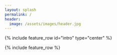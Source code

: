 ```yaml
---
layout: splash
permalink: /
header:
  image: /assets/images/header.jpg
---
```



{% include feature_row id="intro" type="center" %}

{% include feature_row %}


